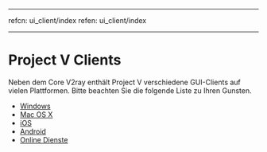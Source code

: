 * * *

refcn: ui_client/index refen: ui_client/index

* * *

# Project V Clients

Neben dem Core V2ray enthält Project V verschiedene GUI-Clients auf vielen Plattformen. Bitte beachten Sie die folgende Liste zu Ihren Gunsten.

* [Windows](windows.md)
* [Mac OS X](osx.md)
* [iOS](ios.md)
* [Android](android.md)
* [Online Dienste](ui_client/service.md)